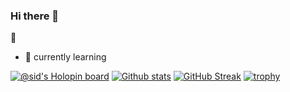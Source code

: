 ### Hi there 👋
🎂
- 🌱 currently learning

<!--- 💬 Ask me about Python,C/C++,Javascript,PostgreSQL and German 😊.
 
- 🔭 I’m currently working on .
- 👯 I’m looking to collaborate on anything
- 🤔 I’m looking for help with
- 📫 How to reach me: ...
- 😄 Pronouns: ...
- ⚡ Fun fact: 
-->
[![@sid's Holopin board](https://holopin.io/api/user/board?user=sid)](https://holopin.io/@sid)
[![Github stats](https://github-readme-stats.vercel.app/api?username=siddiqkaithodu)](/../..)
[![GitHub Streak](https://github-readme-streak-stats.herokuapp.com?user=siddiqkaithodu&theme=blux)](/../..)
[![trophy](https://github-profile-trophy.vercel.app/?username=siddiqkaithodu)](https://www.github.com/siddiqkaithodu)
